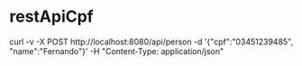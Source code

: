 # restApiCpf


curl -v -X POST http://localhost:8080/api/person -d '{"cpf":"03451239485", "name":"Fernando"}' -H "Content-Type: application/json" 